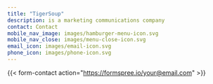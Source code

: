 ```yaml
---
title: "TigerSoup"
description: is a marketing communications company
contact: Contact
mobile_nav_image: images/hamburger-menu-icon.svg
mobile_nav_close: images/menu-close-icon.svg
email_icon: images/email-icon.svg
phone_icon: images/phone-icon.svg
---
```


{{< form-contact action="https://formspree.io/your@email.com" >}}